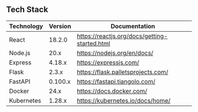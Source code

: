 ## Tech Stack

| Technology | Version | Documentation |
|------------|---------|---------------|
| React | 18.2.0 | https://reactjs.org/docs/getting-started.html |
| Node.js | 20.x | https://nodejs.org/en/docs/ |
| Express | 4.18.x | https://expressjs.com/ |
| Flask | 2.3.x | https://flask.palletsprojects.com/ |
| FastAPI | 0.100.x | https://fastapi.tiangolo.com/ |
| Docker | 24.x | https://docs.docker.com/ |
| Kubernetes | 1.28.x | https://kubernetes.io/docs/home/ |
